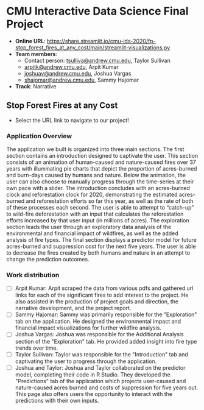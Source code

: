 # CMU Interactive Data Science Final Project

* **Online URL**: https://share.streamlit.io/cmu-ids-2020/fp-stop_forest_fires_at_any_cost/main/streamlit-visualizations.py
* **Team members**:
  * Contact person: tsulliva@andrew.cmu.edu, Taylor Sullivan
  * arpitk@andrew.cmu.edu, Arpit Kumar
  * joshuav@andrew.cmu.edu, Joshua Vargas
  * shajomar@andrew.cmu.edu, Sammy Hajomar
* **Track**: Narrative

## Stop Forest Fires at any Cost

- Select the URL link to navigate to our project!

### Application Overview
The application we built is organized into three main sections. The first section contains an introduction designed to captivate the user. This section consists of an animation of human-caused and nature-caused fires over 37 years with illuminating pie charts that depict the proportion of acres-burned and burn-days caused by humans and nature. Below the animation, the user can also choose to manually progress through the time-series at their own pace with a slider. The introduction concludes with an acres-burned clock and reforestation clock for 2020, demonstrating the estimated acres-burned and reforestation efforts so far this year, as well as the rate of both of these processes each second. The user is able to attempt to “catch-up” to wild-fire deforestation with an input that calculates the reforestation efforts increased by that user input (in millions of acres). The exploration section leads the user through an exploratory data analysis of the environmental and financial impact of wildfires, as well as the added analysis of fire types. The final section displays a predictor model for future acres-burned and suppression cost for the next five years. The user is able  to decrease the fires created by both humans and nature in an attempt to change the prediction outcomes. 

### Work distribution

- [ ] Arpit Kumar: Arpit scraped the data from various pdfs and gathered url links for each of the significant fires to add interest to the project. He also assisted in the production of project goals and direction, the narrative development, and the project report. 
- [ ] Sammy Hajomar: Sammy was primarily responsible for the "Exploration" tab on the application. He designed the environmental impact and financial impact visualizations for further wildfire analysis. 
- [ ] Joshua Vargas: Joshua was responsible for the Additional Analysis section of the "Exploration" tab. He provided added insight into fire type trends over time. 
- [ ] Taylor Sullivan: Taylor was responsible for the "Introduction" tab and captivating the user to progress through the application.
- [ ] Joshua and Taylor: Joshua and Taylor collaborated on the predictor model, completing their code in R Studio. They developed the "Predictions" tab of the application which projects user-caused and nature-caused acres burned and costs of suppression for five years out. This page also offers users the opportunity to interact with the predictions with their own inputs. 
